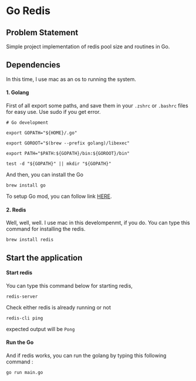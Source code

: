 # Go Redis

## Problem Statement
Simple project implementation of redis pool size and routines in Go.

## Dependencies
In this time, I use mac as an os to running the system.

#### 1. Golang
First of all export some paths, and save them in your `.zshrc` or `.bashrc` files for easy use. Use sudo if you get error.

```
# Go development
```

```
export GOPATH="${HOME}/.go"
```

```
export GOROOT="$(brew --prefix golang)/libexec"
```

```
export PATH="$PATH:${GOPATH}/bin:${GOROOT}/bin"
```

```
test -d "${GOPATH}" || mkdir "${GOPATH}"
```

And then, you can install the Go
```
brew install go

```

To setup Go mod, you can follow link [HERE](https://github.com/golang/go/wiki/Modules#how-to-install-and-activate-module-support).

#### 2. Redis

Well, well, well. I use mac in this develompenmt, if you do. You can type this command for installing the redis.
```
brew install redis
```

## Start the application

#### Start redis
You can type this command below for starting redis,
```
redis-server
```
Check either redis is already running or not
```
redis-cli ping
```

expected output will be `Pong`

#### Run the Go
And if redis works, you can run the golang by typing this following command :
```
go run main.go
```
